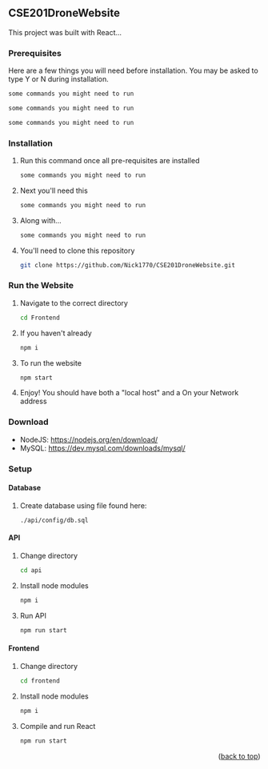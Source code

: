 ## CSE201DroneWebsite

This project was built with React...
### Prerequisites

Here are a few things you will need before installation. You may be asked to type Y or N during installation.

  ```sh
  some commands you might need to run
  ```
  ```sh
  some commands you might need to run
  ```
  ```sh
  some commands you might need to run
  ```
  
  

### Installation



1. Run this command once all pre-requisites are installed
   ```sh
   some commands you might need to run
   ```
2. Next you'll need this
   ```sh
   some commands you might need to run
   ```
3. Along with...
   ```sh
   some commands you might need to run
   ```
4. You'll need to clone this repository
   ```sh
   git clone https://github.com/Nick1770/CSE201DroneWebsite.git
   ```



### Run the Website
1. Navigate to the correct directory
   ```sh
   cd Frontend
   ```
2. If you haven't already
   ```sh
   npm i
   ```
3. To run the website
   ```sh
   npm start
   ```
4. Enjoy! You should have both a "local host" and a On your Network address
   

### Download

* NodeJS: https://nodejs.org/en/download/
* MySQL: https://dev.mysql.com/downloads/mysql/

### Setup

#### Database

1. Create database using file found here: 
   ```
   ./api/config/db.sql
   ```

#### API

1. Change directory
   ```sh
   cd api
   ```
2. Install node modules
   ```sh
   npm i
   ```
3. Run API
   ```sh
   npm run start
   ```

#### Frontend

1. Change directory
   ```sh
   cd frontend
   ```
2. Install node modules
   ```sh
   npm i
   ```
3. Compile and run React
   ```sh
   npm run start
   ```

<p align="right">(<a href="#top">back to top</a>)</p>